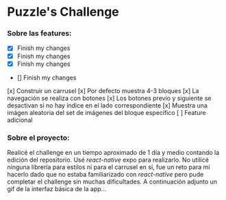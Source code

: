 # Puzzle's Challenge

### Sobre las features:

- [x] Finish my changes
- [x] Finish my changes
- [x] Finish my changes
- [] Finish my changes

 [x] Construir un carrusel
 [x] Por defecto muestra 4-3 bloques
 [x] La navegación se realiza con botones
 [x] Los botones previo y siguiente se desactivan si no hay índice en el lado correspondiente
 [x] Muestra una imágen aleatoria del set de imágenes del bloque específico
 [ ] Feature adicional
### Sobre el proyecto:
Realicé el challenge en un tiempo aproximado de 1 día y medio contando la edición del repositorio. Usé *react-native* expo para realizarlo.
No utilicé ninguna librería para estilos ni para el carrusel en sí, fue un reto para mí hacerlo dado que no estaba familiarizado con *react-native* pero pude completar el challenge sin muchas dificultades. A continuación adjunto un gif de la interfaz básica de la app...
